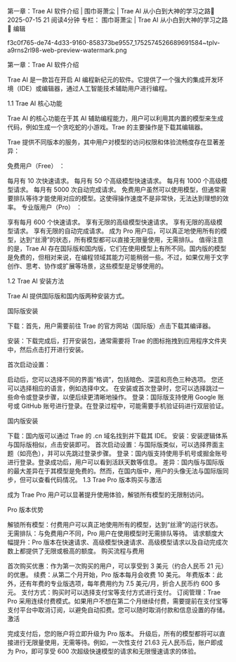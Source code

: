 第一章：Trae AI 软件介绍 | 围巾哥萧尘 | Trae AI 从小白到大神的学习之路🧣
2025-07-15
21
阅读4分钟
专栏： 
围巾哥萧尘 | Trae AI 从小白到大神的学习之路 🧣
编辑

f3c0f765-de74-4d33-9160-858373be9557_1752574526689691584~tplv-a9rns2rl98-web-preview-watermark.png

第一章：Trae AI 软件介绍

Trae AI 是一款旨在开启 AI 编程新纪元的软件。它提供了一个强大的集成开发环境（IDE）或编辑器，通过人工智能技术辅助用户进行编程。

1.1 Trae AI 核心功能

Trae AI 的核心功能在于其 AI 辅助编程能力，用户可以利用其内置的模型来生成代码，例如生成一个贪吃蛇的小游戏。Trae 的主要操作是下载其编辑器。

Trae 提供不同版本的服务，其中用户对模型的访问权限和体验流畅度存在显著差异：

免费用户（Free） ：

每月有 10 次快速请求。
每月有 50 个高级模型快速请求。
每月有 1000 个高级模型请求。
每月有 5000 次自动完成请求。
免费用户虽然可以使用模型，但通常需要排队等待才能使用对应的模型。这使得操作速度不是非常快，无法达到理想的效率。
专业版用户（Pro） ：

享有每月 600 个快速请求。
享有无限的高级模型快速请求。
享有无限的高级模型请求。
享有无限的自动完成请求。
成为 Pro 用户后，可以真正地使用所有的模型，达到“丝滑”的状态，所有模型都可以直接无限量使用，无需排队。
值得注意的是，Trae AI 存在国际版和国内版，它们在使用模型上有所不同。国内版的模型是免费的，但相对来说，在编程领域其能力可能稍弱一些。不过，如果仅用于文字创作、思考、协作或扩展等场景，这些模型是足够使用的。

1.2 Trae AI 安装方法

Trae AI 提供国际版和国内版两种安装方式。

国际版安装

下载：首先，用户需要前往 Trae 的官方网站（国际版）点击下载其编译器。

安装：下载完成后，打开安装包，通常需要将 Trae 的图标拖拽到应用程序文件夹中，然后点击打开进行安装。

首次启动设置：

启动后，您可以选择不同的界面“格调”，包括暗色、深蓝和亮色三种选项。
您还可以选择相应的语言，例如选择中文。
在安装或首次登录时，您可以选择跳过一些命令或登录步骤，以便后续更清晰地操作。
登录：国际版支持使用 Google 账号或 GitHub 账号进行登录。在登录过程中，可能需要手机验证码进行双层验证。

国内版安装

下载：国内版可以通过 Trae 的 .cn 域名找到并下载其 IDE。
安装：安装逻辑体系与国际版相似，点击安装即可。
首次启动设置：与国际版类似，可以选择界面主题（如亮色），并可以先跳过登录步骤。
登录：国内版支持使用手机号或掘金账号进行登录。登录成功后，用户可以看到活跃天数等信息。
差异：国内版与国际版的最大差异在于其模型是免费的。然而，在国内版中，用户的头像无法与国际版同步，但可以查看代码情况。
1.3 Trae Pro 版本购买与激活

成为 Trae Pro 用户可以显著提升使用体验，解锁所有模型的无限制访问。

Pro 版本优势

解锁所有模型：付费用户可以真正地使用所有的模型，达到“丝滑”的运行状态。
无需排队：与免费用户不同，Pro 用户在使用模型时无需排队等待。
请求额度大幅提升：Pro 版本在快速请求、高级模型快速请求、高级模型请求以及自动完成次数上都提供了无限或极高的额度。
购买流程与费用

首次购买优惠：作为第一次购买的用户，可以享受到 3 美元（约合人民币 21 元）的优惠。
续费：从第二个月开始，Pro 版本每月会收费 10 美元。
年费版本：此外，还有年费的专业版选项，每年费用约为 7.5 美元/月，折合人民币约 600 多元。
支付方式：购买时可以选择支付宝等支付方式进行支付。
订阅管理：Trae Pro 采用连续付费模式。如果用户不想在第二个月继续付费，需要提前在支付宝等支付平台中取消订阅，以避免自动扣费。您可以随时取消付款和信息设置的存储。
激活

完成支付后，您的账户将立即升级为 Pro 版本。
升级后，所有的模型都将可以直接进行无限量使用，无需等待。例如，一次性支付 21.63 元人民币后，账户即成为 Pro，即可享受 600 次超级快速模型的请求和无限慢速请求的体验。